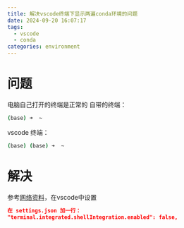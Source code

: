 ```yaml
---
title: 解决vscode终端下显示两遍conda环境的问题
date: 2024-09-20 16:07:17
tags:
  - vscode
  - conda
categories: environment
---
```


# 问题

电脑自己打开的终端是正常的 自带的终端：

```bash
(base) ➜  ~
```

vscode 终端：

```bash
(base) (base) ➜  ~
```

# 解决

参考[网络资料](https://v2ex.com/t/1017004)，在vscode中设置

```json
在 settings.json 加一行：
"terminal.integrated.shellIntegration.enabled": false,
```
